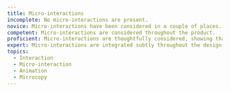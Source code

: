 ```yaml
---
title: Micro-interactions
incomplete: No micro-interactions are present.
novice: Micro-interactions have been considered in a couple of places.
competent: Micro-interactions are considered throughout the product.
proficient: Micro-interactions are thoughtfully considered, showing that multiple options were explored to determine the most effective approach.
expert: Micro-interactions are integrated subtly throughout the design, with careful attention to when and how animation will be used to support the user's understanding of what is going on.
topics:
  - Interaction
  - Micro-interaction
  - Animation
  - Microcopy
---
```

